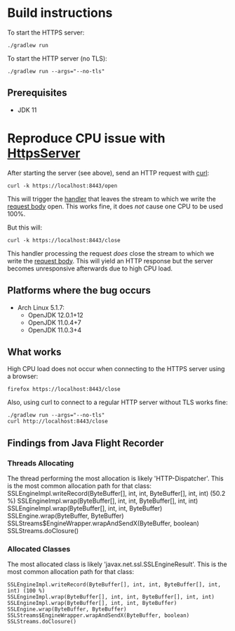 # Build instructions
To start the HTTPS server:

    ./gradlew run

To start the HTTP server (no TLS):

    ./gradlew run --args="--no-tls"

## Prerequisites
* JDK 11

# Reproduce CPU issue with [HttpsServer](https://docs.oracle.com/en/java/javase/11/docs/api/jdk.httpserver/com/sun/net/httpserver/HttpsServer.html)

After starting the server (see above), send an HTTP request with [curl](https://curl.haxx.se/):

    curl -k https://localhost:8443/open

This will trigger the [handler](https://docs.oracle.com/en/java/javase/11/docs/api/jdk.httpserver/com/sun/net/httpserver/HttpHandler.html) that leaves the stream to which we write the [request body](https://docs.oracle.com/en/java/javase/11/docs/api/jdk.httpserver/com/sun/net/httpserver/HttpExchange.html#getResponseBody()) open. This works fine, it does *not* cause one CPU to be used 100%.

But this will:

    curl -k https://localhost:8443/close

This handler processing the request *does* close the stream to which we write the [request body](https://docs.oracle.com/en/java/javase/11/docs/api/jdk.httpserver/com/sun/net/httpserver/HttpExchange.html#getResponseBody()). This will yield an HTTP response but the server becomes unresponsive afterwards due to high CPU load.

## Platforms where the bug occurs
* Arch Linux 5.1.7:
  * OpenJDK 12.0.1+12
  * OpenJDK 11.0.4+7
  * OpenJDK 11.0.3+4

## What works
High CPU load does not occur when connecting to the HTTPS server using a browser:

    firefox https://localhost:8443/close

Also, using curl to connect to a regular HTTP server without TLS works fine:

    ./gradlew run --args="--no-tls"
    curl http://localhost:8443/close

## Findings from Java Flight Recorder
### Threads Allocating
The thread performing the most allocation is likely 'HTTP-Dispatcher'. This is the most common allocation path for that class:
    SSLEngineImpl.writeRecord(ByteBuffer[], int, int, ByteBuffer[], int, int) (50.2 %)
    SSLEngineImpl.wrap(ByteBuffer[], int, int, ByteBuffer[], int, int)
    SSLEngineImpl.wrap(ByteBuffer[], int, int, ByteBuffer)
    SSLEngine.wrap(ByteBuffer, ByteBuffer)
    SSLStreams$EngineWrapper.wrapAndSendX(ByteBuffer, boolean)
    SSLStreams.doClosure()

### Allocated Classes
The most allocated class is likely 'javax.net.ssl.SSLEngineResult'. This is the most common allocation path for that class:

    SSLEngineImpl.writeRecord(ByteBuffer[], int, int, ByteBuffer[], int, int) (100 %)
    SSLEngineImpl.wrap(ByteBuffer[], int, int, ByteBuffer[], int, int)
    SSLEngineImpl.wrap(ByteBuffer[], int, int, ByteBuffer)
    SSLEngine.wrap(ByteBuffer, ByteBuffer)
    SSLStreams$EngineWrapper.wrapAndSendX(ByteBuffer, boolean)
    SSLStreams.doClosure()


